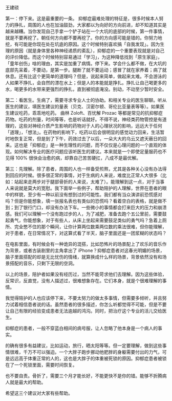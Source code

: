 王建硕

第一：停下来。这是最重要的一条。
抑郁症最难处理的特征是，很多时候本人努力的挣扎，周围的人也在加油鼓劲，大家都以为向好的方向前进，却不知道其实是越来越糟。当你发现自己手拿一个铲子站在一个大坑的底部的时候，第一件事情，就是不要再挖了。朝任何方向都不要再挖了。你的方向感可能是错的。你努力地挖，有可能是你现在处在坑底的原因。这个时候特别喜欢搞「自我发现」。因为生理的原因（就是身体里各种神经递质的紊乱），抑郁症的一个重要表现就是对自己的评价降低。而这个时候特别容易通过「学习」，为这种降低找到「原生家庭」，「童年创伤」啥的理由，其实是加重了病情。停下来。学会什么都不做，在大坑的底部先呆着，不要动，是第一步。腿断了就不要运动；感冒了就在家养着；病了就休息。还有比这个更简单的道理吗？但是，说起来简单，做起来太难。不会游泳的人如果不挣扎，会自然的漂在水上；但是人的本能就是挣扎。挣扎让自己喝更多的水，喝更多的水带来更强烈的挣扎，直到被彻底淹没。别动，不动至少暂时安全。

第二：看医生。生病了，需要寻求专业人士的协助。和相关专业的医生聊聊。听从医生的建议，填医生建议的量表（贝克、汉密尔顿、哥伦比亚量表等等）。如果医生建议吃药，乖乖地吃药。 曲林 Zoloft、百忧解 Prozac 等都是常见的抗抑郁症药物。吃药的剂量，时间等等，也是听话就好。不得不说，神经类药物管控是有道理的，这些对神经介质产生影响的药物对于人的心理状况的影响，远远大于任何「道理」，「想法」。在药物的影响下，吃药以后会很明显的感觉动力回来，生活暂时地恢复正常，但是到了下午，药效过去了以后，一朵大大的乌云又遮天蔽日的回来。这也是「抑郁症」是一种生理性的问题，而不仅仅是心理问题的一个直观的体现。如何解决专业的医疗问题应该听医生的建议。本来就是一个即使足量服药也不见得 100% 很快会治愈的病，却靠自己苦苦硬扛，八成不是最优解。

第三：先理解。除了患者，周围的人也一样备受煎熬，尤其是各种关心没有办法得到回应的时候。很多很正常的事情，对于生病的人来说，难度比正常人大很多（比如：站起来走两步对于腿部骨折的人来说，太难了）。能理解到这一点，对于当事人来说就是莫大的宽慰。我下面举一些例子，帮助陪护的人理解，世界在患者的眼中的样貌，至少有一种以前没有想到过的可能性。我们都有当众演讲前恐慌感对吗？但是你能想象，填一张报名表也有类似的恐慌吗？看着空白的表格，就是做不到；到了银行门口，却没有办法下车。一些微小的事情都会打来巨大的压力和崩溃感。我们可以理解一个没有跑过步的人，为了减肥，准备去跑个五公里前，需要鼓起勇气，你能想象，对于有些人，从床上坐起来需要鼓足类似的勇气吗？急着上厕所、完全憋不住的那个瞬间，让你计算两位数乘两位数的乘法很难，但你能理解，对于患者，在日常情况下，对这算式看了半天，脑子里面还是一团浆糊的状态吗？

在电影里面，有时候会有一种诡异的混搭，比如恐怖片的场景配上了欢乐的音乐作为背景，或者古装剧里的主角拿出了 iPhone？抑郁症患者对这春光明媚的场景，脑子里面搭配的却是无比忧伤的情绪，就算换成什么样的场景，背景依然没有和场景搭配的音乐，只剩下无限的空洞。

以上的场景，陪护者如果没有经历过，当然不能苛求他们去理解。因为这些体验，反常识，反直觉，没有人描述过，很难想象存在。它们本身，就是个很难理解的事情。

我觉得陪护的人也应该停下来，不要太努力的做太多事情，但需要多倾听，并且努力试着相信患者说的话。虽然患者的很多描述，你怎么听都觉得不可能，但是不要让自己有限的经验变成患者无法逾越的鸿沟。同时，把治疗这个专业的活儿交给医生。

抑郁症的患者，一般不穿蓝白相间的病号服，让人忽略了他本身是一个病人的事实。

的确有很多有益建议，比如运动，旅行，晒太阳等等。但一定要理解，做到这些事情很难，千万不可以强迫。一个大胖子跑步挪动他肥胖的身躯需要付出的力气，可是远远高于体重正常的人的，这也是大胖子的体重被死锁的原因。抑郁症患者被锁在了一个死锁里面，需要时间恢复。  

也不要自责。骨折了，需要三个月才能长好，不能更快不是你的错。能够不折腾病人就是最大的帮助。

希望这三个建议对大家有些帮助。